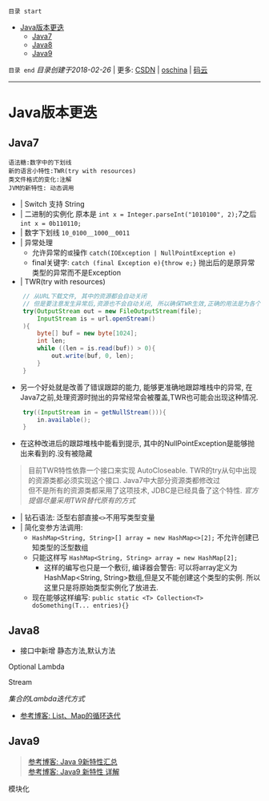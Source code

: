 `目录 start`
 
- [Java版本更迭](#java版本更迭)
    - [Java7](#java7)
    - [Java8](#java8)
    - [Java9](#java9)

`目录 end` *目录创建于2018-02-26* | 更多: [CSDN](http://blog.csdn.net/kcp606) | [oschina](https://my.oschina.net/kcp1104) | [码云](https://gitee.com/kcp1104) 
****************************************
# Java版本更迭
## Java7
    语法糖:数字中的下划线
    新的语言小特性:TWR(try with resources)
    类文件格式的变化:注解
    JVM的新特性: 动态调用
- | Switch 支持 String
- | 二进制的实例化 原本是 `int x = Integer.parseInt("1010100", 2);`7之后`int x = 0b110110;`
- | 数字下划线 `10_0100__1000__0011`
- | 异常处理
    - 允许异常的`或`操作 `catch(IOException | NullPointException e)`
    - final关键字: `catch (final Exception e){throw e;}` 抛出后的是原异常类型的异常而不是Exception
- | TWR(try with resources)
```java
    // 从URL下载文件, 其中的资源都会自动关闭
    // 但是要注意发生异常后,资源也不会自动关闭, 所以确保TWR生效,正确的用法是为各个资源声明独立变量.
    try(OutputStream out = new FileOutputStream(file);
        InputStream is = url.openStream()
    ){
        byte[] buf = new byte[1024];
        int len; 
        while ((len = is.read(buf)) > 0){
            out.write(buf, 0, len);
        }
    }
```
- 另一个好处就是改善了错误跟踪的能力, 能够更准确地跟踪堆栈中的异常, 在Java7之前,处理资源时抛出的异常经常会被覆盖,TWR也可能会出现这种情况.
```java
    try((InputStream in = getNullStream())){
        in.available();
    }
```
- 在这种改进后的跟踪堆栈中能看到提示, 其中的NullPointException是能够抛出来看到的.没有被隐藏

> 目前TWR特性依靠一个接口来实现 AutoCloseable. TWR的try从句中出现的资源类都必须实现这个接口. Java7中大部分资源类都修改过  
> 但不是所有的资源类都采用了这项技术, JDBC是已经具备了这个特性. _官方提倡尽量采用TWR替代原有的方式_  

- | 钻石语法: 泛型右部直接`<>`不用写类型变量
- | 简化变参方法调用:
    - `HashMap<String, String>[] array = new HashMap<>[2];` 不允许创建已知类型的泛型数组
    - 只能这样写 `HashMap<String, String> array = new HashMap[2];`
        - 这样的编写也只是一个敷衍, 编译器会警告: 可以将array定义为HashMap<String, String>数组,但是又不能创建这个类型的实例. 所以这里只是将原始类型实例化了放进去.
    - 现在能够这样编写: `public static <T> Collection<T> doSomething(T... entries){}`

## Java8
- 接口中新增 静态方法,默认方法

Optional
Lambda

Stream

_集合的Lambda迭代方式_
- [参考博客: List、Map的循环迭代](http://blog.csdn.net/xf_87/article/details/53931207)

## Java9
> [参考博客: Java 9新特性汇总](http://www.infoq.com/cn/news/2014/09/java9)  
> [参考博客: Java9 新特性 详解](https://my.oschina.net/u/3209213/blog/1622984)

模块化
